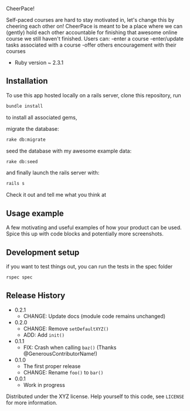 
CheerPace!

Self-paced courses are hard to stay motivated in, let's change this by cheering each other on!  CheerPace is meant to be a place where we can (gently) hold each other accountable for finishing that awesome online course we still haven't finished. Users can:
	-enter a course
	-enter/update tasks associated with a course
	-offer others encouragement with their courses

* Ruby version ~ 2.3.1

## Installation

To use this app hosted locally on a rails server, clone this repository, run 

```sh
bundle install
```	
to install all associated gems,

migrate the database:
```sh
rake db:migrate
```	
seed the database with my awesome example data:
```sh
rake db:seed
```	
and finally launch the rails server with:
```sh
rails s
```	
Check it out and tell me what you think at 



## Usage example

A few motivating and useful examples of how your product can be used. Spice this up with code blocks and potentially more screenshots.

## Development setup
if you want to test things out, you can run the tests in the spec folder

```sh
rspec spec
```

## Release History

* 0.2.1
    * CHANGE: Update docs (module code remains unchanged)
* 0.2.0
    * CHANGE: Remove `setDefaultXYZ()`
    * ADD: Add `init()`
* 0.1.1
    * FIX: Crash when calling `baz()` (Thanks @GenerousContributorName!)
* 0.1.0
    * The first proper release
    * CHANGE: Rename `foo()` to `bar()`
* 0.0.1
    * Work in progress


Distributed under the XYZ license. Help yourself to this code, see ``LICENSE`` for more information.